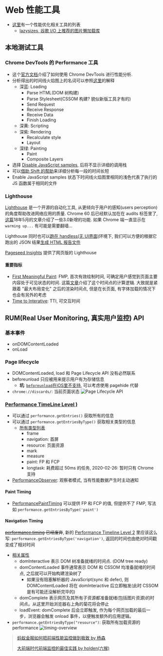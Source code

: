 # Web 性能工具

* [这里](https://progressivetooling.com/)有一个性能优化相关工具的列表
  * [lazysizes, 谷歌 I/O 上推荐的图片懒加载库](https://github.com/aFarkas/lazysizes)

## 本地测试工具

### Chrome DevTools 的 Performance 工具

* 这个[官方文档](https://developers.google.com/web/tools/chrome-devtools/evaluate-performance/?hl=zh-cn)介绍了如何使用 Chrome DevTools 进行性能分析.
* 分析得出的时间线火焰图上的名词可以参照[这里](https://developers.google.com/web/tools/chrome-devtools/evaluate-performance/performance-reference?hl=zh-cn)的解释
  * 深蓝: Loading
    * Parse HTML(DOM 树构建)
    * Parse Stylesheet(CSSOM 构建? 貌似新版工具才有的)
    * Send Request
    * Receive Response
    * Receive Data
    * Finish Loading
  * 深黄: Scripting
  * 深紫: Rendering
    * Recalculate style
    * Layout
  * 深绿: Painting
    * Paint
    * Composite Layers
* 选择 [Disable JavaScript samples](https://developers.google.com/web/tools/chrome-devtools/evaluate-performance/reference#disable-js-samples), 后将不显示详细的调用栈
* 可以[借助 Shift 的帮助](https://developers.google.com/web/tools/chrome-devtools/evaluate-performance/reference#select)来详细分析每一段的时间长短
* Enable JavaScript samples 状态下时间线火焰图里相同的浅色代表了执行的 JS 函数属于相同的文件

### Lighthouse

[Lighthouse](https://developers.google.com/web/tools/lighthouse/?hl=zh-cn) 是一个开源的自动化工具, 从更倾向于用户的感知(users perception)的角度帮助改进网络应用的质量. Chrome 60 后已经默认加在在 audits 标签里了, [这篇](https://developers.google.com/web/updates/2018/05/lighthouse)18年5月的文章介绍了一些3.0新增的功能. 如果 Chrome 端一直显示在 `warming up...` 有可能是需要翻墙...

Lighthouse 同时也可以[跑在 handless(无 UI界面)](https://github.com/GoogleChrome/lighthouse/blob/master/docs/headless-chrome.md)环境下, 我们可以方便的根据它跑出的 JSON 结果[生成 HTML 报告文件](https://github.com/GoogleChrome/lighthouse/blob/master/docs/hacking-tips.md#iterating-on-the-report)

[Pageseed Insights](https://developers.google.com/speed/pagespeed/insights/) 提供了网页版的 Lighthouse

#### 重要指标

* [First Meaningful Paint](https://developers.google.com/web/tools/lighthouse/audits/first-meaningful-paint): FMP, 首次有效绘制时间, 可确定用户感觉到页面主要内容处于可见状态的时间. 这篇[文章](https://docs.google.com/document/d/1BR94tJdZLsin5poeet0XoTW60M0SjvOJQttKT-JK8HI/view?hl=zh-cn)介绍了这个时间点的计算逻辑. 大致就是紧跟着 "最大布局变化" 之后的渲染时间点, 但是在长页面, 有字体加载的情况下也会有另外的考虑
* [Time to Interative](https://developers.google.com/web/tools/lighthouse/audits/time-to-interactive): TTI, 可交互时间

## RUM(Real User Monitoring, 真实用户监控) API

### 基本事件

* onDOMContentLoaded
* onLoad

### Page lifecycle

* DOMContentLoaded, load 和 Page Lifecycle API 没有必然联系
* beforeunload 只应被用来提示用户有为存储信息
  * **坑**: [`beforeunload`在iOS里不支持](https://stackoverflow.com/questions/3239834/window-onbeforeunload-not-working-on-the-ipad), 可以考虑使用 pagehide 代替
* `chrome://discards/`: 当前页面状态
![Page Lifecycle API](https://developers.google.com/web/updates/images/2018/07/page-lifecycle-api-state-event-flow.png)

### [Performance TimeLine Level )](https://developer.mozilla.org/en-US/docs/Web/API/Performance_Timeline)

* 可以通过 `performance.getEntries()` 获取所有的信息
* 可以通过 `performance.getEntriesByType()` 获取相关类型的信息
  * [所有类型列表](https://developer.mozilla.org/en-US/docs/Web/API/PerformanceEntry/entryType)
    * frame
    * navigation: 首屏
    * resource: 页面资源
    * mark
    * measure
    * paint: FP 和 FCP
    * longtask: 耗费超过 50ms 的任务, 2020-02-26: 暂时只有 Chrome 支持
* [PerformanceObserver](https://developer.mozilla.org/en-US/docs/Web/API/PerformanceObserver): 观察者模式, 当有性能数据产生时主动通知

#### Paint Timing

* [PerformancePaintTiming](https://developer.mozilla.org/zh-CN/docs/Web/API/PerformancePaintTiming) 可以提供 FP 和 FCP 的值, 但提供不了 FMP, 写法如 `performance.getEntriesByType('paint')`

#### Navigation Timing

~~[performance.timing](https://developer.mozilla.org/zh-CN/docs/Web/API/Performance/timing) 已经废弃~~, 新的 [Performance Timeline Level 2](https://developer.mozilla.org/en-US/docs/Web/API/Performance_Timeline) 里应该这么写: `performance.getEntriesByType('navigation')`, 返回的时间也由绝对时间戳变成了相对时间

* [相关属性](https://developer.mozilla.org/zh-CN/docs/Web/API/PerformanceTiming)
  * domInteractive 表示 DOM 树准备就绪的时间点. (DOM tree ready)
  * domContentLoaded 事件通常表示 DOM 和 CSSOM 均准备就绪的时间点, 之后就可以开始构建渲染树了
    * 如果没有阻塞解析器的 JavaScript(sync 和 defer), 则 DOMContentLoaded 将在 domInteractive 后立即触发(此时 CSSOM 是有可能还没解析完毕的)
  * domComplete 表示网页及其所有子资源都准备就绪(包括图片资源)的时间点。从这里开始浏览器右上角的菊花将会停止
  * loadEvent: domComplete 后会立即触发, 作为每个网页加载的最后一步，浏览器会触发 onload 事件，以便触发额外的应用逻辑。
* `performance.getEntriesByType("resource")`: 获取所有加载资源的 performance
![timing-overview](https://www.w3.org/TR/navigation-timing/timing-overview.png)

> [蚂蚁金服如何把前端性能监控做到极致 by 杨森](https://www.infoq.cn/article/Dxa8aM44oz*Lukk5Ufhy)
>
> [大前端时代前端监控的最佳实践 by holden(六猴)](https://zhuanlan.zhihu.com/p/38368337)
